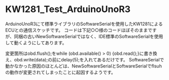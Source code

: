 # KW1281_Test_ArduinoUnoR3
ArduinoUnoR3にて標準ライブラリのSoftwareSerialを使用したKW1281によるECUとの通信スケッチです。
コードは下記○○様のコードほぼそのままですが、同梱の古いNewSoftwareSerialではなく、IDE標準のSoftwareSerialを使用して動くようにしてあります。

変更箇所はobd.flush();をwhile (obd.available() > 0) {obd.read();}に書き換え、obd.write(data);の前にdelay(5);を入れてあるだけです。
SoftwareSerialで動かなかった原因のほとんどは、NewSoftwareSerialとSoftwareSerialでflsuhの動作が変更されてしまったことに起因するようです。
